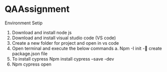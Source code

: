 # QAAssignment
Environment Setip
1)	Download and install node js
2)	Download and install visual studio code (VS code)
3)	Create a new folder for project and open in vs code
4)	Open terminal and execute the below commands
a.	Npm -I init - create package.json file
5)	To install cypress
Npm install cypress –save -dev
6)	Npm cypress open
